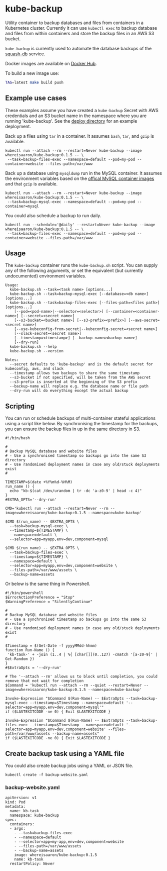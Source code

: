 # kube-backup

Utility container to backup databases and files from containers in a Kubernetes cluster. Currently
it can use `kubectl exec` to backup database and files from within containers and store the 
backup files in an AWS S3 bucket.

`kube-backup` is currently used to automate the database backups of the [squash-db](https://github.com/lsst-sqre/squash-db) service.

Docker images are available on [Docker Hub](https://hub.docker.com/r/lsstsqre/kube-backup/).

To build a new image use:

```bash
TAG=latest make build push
```


## Example use cases

These examples assume you have created a `kube-backup` Secret with AWS credentials and an
S3 bucket name in the namespace where you are running 'kube-backup'. See the 
[deploy directory](https://github.com/whereisaaron/kube-backup/tree/master/deploy)
for an example deployment.

Back up a files using `tar` in a container. It assumes `bash`, `tar`, and `gzip` is available.
```
kubectl run --attach --rm --restart=Never kube-backup --image whereisaaron/kube-backup:0.1.5 -- \
 --task=backup-files-exec --namespace=default --pod=my-pod --container=website --files-path=/var/www
```

Back up a database using `mysqldump` run in the MySQL container. It assumes the environment variables
based on the [offical MySQL container images](https://hub.docker.com/_/mysql/) and that `gzip` is available.
```
kubectl run --attach --rm --restart=Never kube-backup --image whereisaaron/kube-backup:0.1.5 -- \
 --task=backup-mysql-exec --namespace=default --pod=my-pod --container=mysql
```

You could also schedule a backup to run daily.
```
kubectl run --schedule='@daily' --restart=Never kube-backup --image whereisaaron/kube-backup:0.1.5 -- \
 --task=backup-files-exec --namespace=default --pod=my-pod --container=website --files-path=/var/www
```

## Usage

The `kube-backup` container runs the `kube-backup.sh` script. You can supply any
of the following arguments, or set the equivalent (but currently undocumented)
environment variables.
```
Usage:
  kube-backup.sh --task=<task name> [options...]
  kube-backup.sh --task=backup-mysql-exec [--database=<db name>] [options...]
  kube-backup.sh --task=backup-files-exec [--files-path=<files path>] [options...]
    [--pod=<pod-name>|--selector=<selector>] [--container=<container-name>] [--secret=<secret name>]
    [--s3-bucket=<bucket name>] [--s3-prefix=<prefix>] [--aws-secret=<secret name>]
    [--use-kubeconfig-from-secret|--kubeconfig-secret=<secret name>]
    [--slack-secret=<secret name>]
    [--timestamp=<timestamp>] [--backup-name=<backup name>]
    [--dry-run]
  kube-backup.sh --help
  kube-backup.sh --version

Notes:
  --secret defaults to 'kube-backup' and is the default secret for kubeconfig, aws, and slack
  --timestamp allows two backups to share the same timestamp
  --s3-bucket if not specified, will be taken from the AWS secret
  --s3-prefix is inserted at the beginning of the S3 prefix
  --backup-name will replace e.g. the database name or file path
  --dry-run will do everything except the actual backup
```

## Scripting

You can run or schedule backups of multi-container stateful applications using
a script like below. By synchronising the timestamp for the backups, you can 
ensure the backup files in up in the same directory in S3.

```
#!/bin/bash

#
# Backup MySQL database and website files
# - Use a synchronised timestamp so backups go into the same S3 directory
# - Use randomised deployment names in case any old/stuck deployments exist
#

TIMESTAMP=$(date +%Y%m%d-%H%M)
run_name () { 
  echo "kb-$(cat /dev/urandom | tr -dc 'a-z0-9' | head -c 4)" 
}
#EXTRA_OPTS='--dry-run'

CMD='kubectl run --attach --restart=Never --rm --image=whereisaaron/kube-backup:0.1.5 --namespace=kube-backup'

$CMD $(run_name) -- $EXTRA_OPTS \
  --task=backup-mysql-exec \
  --timestamp=${TIMESTAMP} \
  --namespace=default \
  --selector=app=myapp,env=dev,component=mysql 

$CMD $(run_name) -- $EXTRA_OPTS \
  --task=backup-files-exec \
  --timestamp=${TIMESTAMP} \
  --namespace=default \
  --selector=app=myapp,env=dev,component=website \
  --files-path=/var/www/assets \
  --backup-name=assets
```

Or below is the same thing in Powershell.
```
#!/bin/powershell
$ErrorActionPreference = "Stop"
$WarningPreference = "SilentlyContinue"

#
# Backup MySQL database and website files
# - Use a synchronised timestamp so backups go into the same S3 directory
# - Use randomised deployment names in case any old/stuck deployments exist
#

$Timestamp = $(Get-Date -f yyyyMMdd-hhmm)
function Run-Name () { 
 'kb-task-' + -join (1..4 | %{ [char[]](0..127) -cmatch '[a-z0-9]' | Get-Random })
}
#$ExtraOpts = '--dry-run'

# The '--attach --rm' allows us to block until completion, you could remove that not wait for completion
$Command = 'kubectl run --attach --rm --quiet --restart=Never --image=whereisaaron/kube-backup:0.1.5 --namespace=kube-backup'

Invoke-Expression "$Command $(Run-Name) -- $ExtraOpts --task=backup-mysql-exec --timestamp=$Timestamp --namespace=default '--selector=app=myapp,env=dev,component=mysql'"
if ($LASTEXITCODE -ne 0) { Exit $LASTEXITCODE }

Invoke-Expression "$Command $(Run-Name) -- $ExtraOpts --task=backup-files-exec --timestamp=$Timestamp --namespace=default '--selector=app=myapp,env=dev,component=website' --files-path=/var/www/assets --backup-name=assets"
if ($LASTEXITCODE -ne 0) { Exit $LASTEXITCODE }
```

## Create backup task using a YAML file

You could also create backup jobs using a YAML or JSON file.

```
kubectl create -f backup-website.yaml
```

### backup-website.yaml
```
apiVersion: v1
kind: Pod
metadata:
  name: kb-task
  namespace: kube-backup
spec:
  containers:
  - args:
    - --task=backup-files-exec
    - --namespace=default
    - --selector=app=my-app,env=dev,component=website
    - --files-path=/var/www/assets
    - --backup-name=assets
    image: whereisaaron/kube-backup:0.1.5
    name: kb-task
  restartPolicy: Never
```
